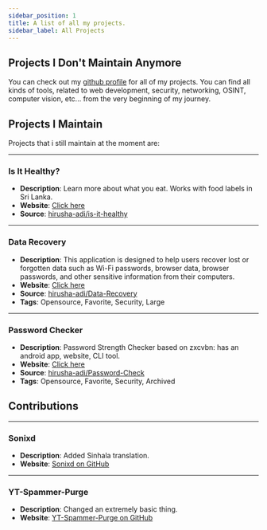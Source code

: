 ```yaml
---
sidebar_position: 1
title: A list of all my projects.
sidebar_label: All Projects
---
```


## Projects I Don't Maintain Anymore

You can check out my [github profile](https://github.com/hirusha-adi) for all of my projects. You can find all kinds of tools, related to web development, security, networking, OSINT, computer vision, etc... from the very beginning of my journey.

## Projects I Maintain

Projects that i still maintain at the moment are: 

---

### Is It Healthy?
- **Description**: Learn more about what you eat. Works with food labels in Sri Lanka.
- **Website**: [Click here](https://github.com/is-it-healthy)
- **Source**: [hirusha-adi/is-it-healthy](https://github.com/is-it-healthy)

---

### Data Recovery
- **Description**: This application is designed to help users recover lost or forgotten data such as Wi-Fi passwords, browser data, browser passwords, and other sensitive information from their computers.
- **Website**: [Click here](http://hirusha.xyz/docs/projects/data_recovery/)
- **Source**: [hirusha-adi/Data-Recovery](https://github.com/hirusha-adi/Data-Recovery)
- **Tags**: Opensource, Favorite, Security, Large

---

### Password Checker
- **Description**: Password Strength Checker based on zxcvbn: has an android app, website, CLI tool.
- **Website**: [Click here](https://github.com/hirusha-adi/Password-Check)
- **Source**: [hirusha-adi/Password-Check](https://github.com/hirusha-adi/Password-Check)
- **Tags**: Opensource, Favorite, Security, Archived


## Contributions

---

### Sonixd
- **Description**: Added Sinhala translation.
- **Website**: [Sonixd on GitHub](https://github.com/jeffvli/sonixd)

---

### YT-Spammer-Purge
- **Description**: Changed an extremely basic thing.
- **Website**: [YT-Spammer-Purge on GitHub](https://github.com/ThioJoe/YT-Spammer-Purge)
